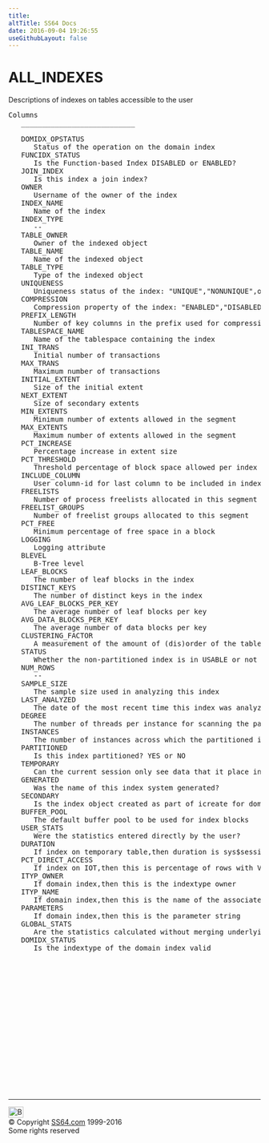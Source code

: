 ```yaml
---
title:
altTitle: SS64 Docs
date: 2016-09-04 19:26:55
useGithubLayout: false
---
```

<!-- #BeginLibraryItem "/Library/head_orad.lbi" --><!-- #EndLibraryItem --><h1>ALL_INDEXES </h1><p> Descriptions of indexes on tables accessible to the user </p> 
 
<pre>Columns
   ___________________________
 
   DOMIDX_OPSTATUS
      Status of the operation on the domain index
   FUNCIDX_STATUS
      Is the Function-based Index DISABLED or ENABLED?
   JOIN_INDEX
      Is this index a join index?
   OWNER
      Username of the owner of the index
   INDEX_NAME
      Name of the index
   INDEX_TYPE
      --
   TABLE_OWNER
      Owner of the indexed object
   TABLE_NAME
      Name of the indexed object
   TABLE_TYPE
      Type of the indexed object
   UNIQUENESS
      Uniqueness status of the index: "UNIQUE","NONUNIQUE",or "BITMAP"
   COMPRESSION
      Compression property of the index: "ENABLED","DISABLED",or NULL
   PREFIX_LENGTH
      Number of key columns in the prefix used for compression
   TABLESPACE_NAME
      Name of the tablespace containing the index
   INI_TRANS
      Initial number of transactions
   MAX_TRANS
      Maximum number of transactions
   INITIAL_EXTENT
      Size of the initial extent
   NEXT_EXTENT
      Size of secondary extents
   MIN_EXTENTS
      Minimum number of extents allowed in the segment
   MAX_EXTENTS
      Maximum number of extents allowed in the segment
   PCT_INCREASE
      Percentage increase in extent size
   PCT_THRESHOLD
      Threshold percentage of block space allowed per index entry
   INCLUDE_COLUMN
      User column-id for last column to be included in index-organized table top index
   FREELISTS
      Number of process freelists allocated in this segment
   FREELIST_GROUPS
      Number of freelist groups allocated to this segment
   PCT_FREE
      Minimum percentage of free space in a block
   LOGGING
      Logging attribute
   BLEVEL
      B-Tree level
   LEAF_BLOCKS
      The number of leaf blocks in the index
   DISTINCT_KEYS
      The number of distinct keys in the index
   AVG_LEAF_BLOCKS_PER_KEY
      The average number of leaf blocks per key
   AVG_DATA_BLOCKS_PER_KEY
      The average number of data blocks per key
   CLUSTERING_FACTOR
      A measurement of the amount of (dis)order of the table this index is for
   STATUS
      Whether the non-partitioned index is in USABLE or not
   NUM_ROWS
      --
   SAMPLE_SIZE
      The sample size used in analyzing this index
   LAST_ANALYZED
      The date of the most recent time this index was analyzed
   DEGREE
      The number of threads per instance for scanning the partitioned index
   INSTANCES
      The number of instances across which the partitioned index is to be scanned
   PARTITIONED
      Is this index partitioned? YES or NO
   TEMPORARY
      Can the current session only see data that it place in this object itself?
   GENERATED
      Was the name of this index system generated?
   SECONDARY
      Is the index object created as part of icreate for domain indexes?
   BUFFER_POOL
      The default buffer pool to be used for index blocks
   USER_STATS
      Were the statistics entered directly by the user?
   DURATION
      If index on temporary table,then duration is sys$session or sys$transaction else NULL
   PCT_DIRECT_ACCESS
      If index on IOT,then this is percentage of rows with Valid guess
   ITYP_OWNER
      If domain index,then this is the indextype owner
   ITYP_NAME
      If domain index,then this is the name of the associated indextype
   PARAMETERS
      If domain index,then this is the parameter string
   GLOBAL_STATS
      Are the statistics calculated without merging underlying partitions?
   DOMIDX_STATUS
      Is the indextype of the domain index valid

</pre><!-- #BeginLibraryItem "/Library/foot_orad.lbi" --><p>
<!-- oracle-footer -->
<ins class="adsbygoogle" style="display:inline-block;width:300px;height:250px" data-ad-client="ca-pub-6140977852749469" data-ad-slot="4275490898"></ins>
<script>
(adsbygoogle = window.adsbygoogle || []).push({});
</script></p>
<hr>
<div id="bl" class="footer"><a href="ALL_INDEXES.html#"><img src="../images/top.png" width="30" height="22" alt="Back to the Top"></a></div>
<div id="br" class="footer, tagline">© Copyright <a href="../index.html">SS64.com</a> 1999-2016<br>
Some rights reserved</div>
<!-- #EndLibraryItem -->


